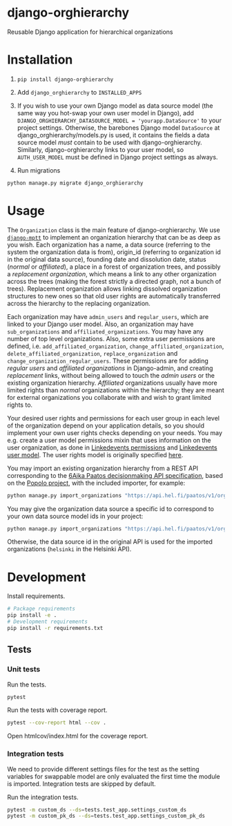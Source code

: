 # django-orghierarchy

Reusable Django application for hierarchical organizations

# Installation

1. `pip install django-orghierarchy`

2. Add `django_orghierarchy` to `INSTALLED_APPS`

3. If you wish to use your own Django model as data source model (the same way you hot-swap your own user model in Django), add `DJANGO_ORGHIERARCHY_DATASOURCE_MODEL = 'yourapp.DataSource'` to your project settings. Otherwise, the barebones Django model `DataSource` at django_orghierarchy/models.py is used, it contains the fields a data source model *must* contain to be used with django-orghierarchy. Similarly, django-orghierarchy links to your user model, so `AUTH_USER_MODEL` must be defined in Django project settings as always.

4. Run migrations

 ```bash
 python manage.py migrate django_orghierarchy
 ```


# Usage

The `Organization` class is the main feature of django-orghierarchy. We use [`django-mptt`](https://github.com/django-mptt/django-mptt/) to implement an organization hierarchy that can be as deep as you wish. Each organization has a name, a data source (referring to the system the organization data is from), origin_id (referring to organization id in the original data source), founding date and dissolution date, status (*normal* or *affiliated*), a place in a forest of organization trees, and possibly a *replacement organization*, which means a link to any other organization across the trees (making the forest strictly a directed graph, not a bunch of trees). Replacement organization allows linking dissolved organization structures to new ones so that old user rights are automatically transferred across the hierarchy to the replacing organization.

Each organization may have `admin_users` and `regular_users`, which are linked to your Django user model. Also, an organization may have `sub_organizations` and `affiliated_organizations`. You may have any number of top level organizations. Also, some extra user permissions are defined, i.e. `add_affiliated_organization`, `change_affiliated_organization`, `delete_affiliated_organization`, `replace_organization` and `change_organization_regular_users`. These permissions are for adding *regular users* and *affiliated organizations* in Django-admin, and creating *replacement* links, without being allowed to touch the *admin users* or the existing organization hierarchy. *Affiliated* organizations usually have more limited rights than *normal* organizations within the hierarchy; they are meant for external organizations you collaborate with and wish to grant limited rights to.

Your desired user rights and permissions for each user group in each level of the organization depend on your application details, so you should implement your own user rights checks depending on your needs. You may e.g. create a user model permissions mixin that uses information on the user organization, as done in [Linkedevents permissions](https://github.com/City-of-Helsinki/linkedevents/blob/master/events/permissions.py) and [Linkedevents user model](https://github.com/City-of-Helsinki/linkedevents/blob/master/helevents/models.py). The user rights model is originally specified [here](https://github.com/City-of-Helsinki/linkedevents/issues/235).

You may import an existing organization hierarchy from a REST API corresponding to the [6Aika Paatos decisionmaking API specification](https://github.com/6aika/api-paatos), based on the [Popolo project](http://www.popoloproject.com/), with the included importer, for example:
```bash
python manage.py import_organizations "https://api.hel.fi/paatos/v1/organization/"
```
    
You may give the organization data source a specific id to correspond to your own data source model ids in your project:
```bash
python manage.py import_organizations "https://api.hel.fi/paatos/v1/organization/" -s original_id:imported_id
```

Otherwise, the data source id in the original API is used for the imported organizations (`helsinki` in the Helsinki API).


# Development

Install requirements.

```bash
# Package requirements
pip install -e .
# Development requirements
pip install -r requirements.txt
```


## Tests


### Unit tests

Run the tests.

```bash
pytest
```

Run the tests with coverage report.

```bash
pytest --cov-report html --cov .
```
    
Open htmlcov/index.html for the coverage report.


### Integration tests

We need to provide different settings files for the test as the
setting variables for swappable model are only evaluated the first
time the module is imported. Integration tests are skipped by default.

Run the integration tests.
```bash
pytest -m custom_ds --ds=tests.test_app.settings_custom_ds
pytest -m custom_pk_ds --ds=tests.test_app.settings_custom_pk_ds
```

